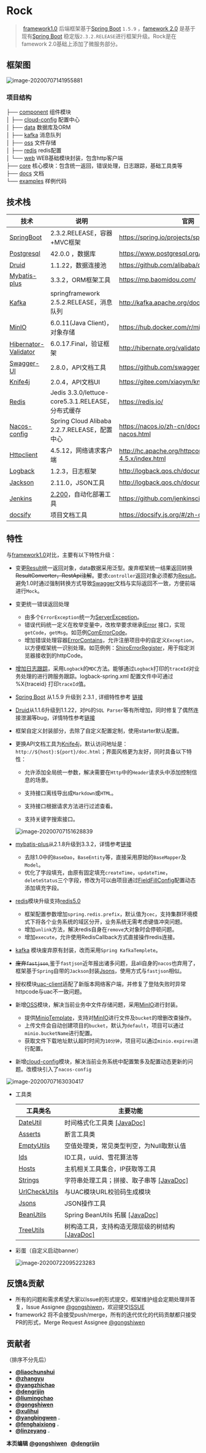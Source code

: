 # Rock



> ​		[framework1.0](http://192.168.1.23/cecdataBE/framework) 后端框架基于[Spring Boot](https://spring.io/projects/spring-boot) `1.5.9` ，[famework 2.0](http://gitlab.cecdat.com/framework/backend/rock) 是基于现有[Spring Boot](https://spring.io/projects/spring-boot) 稳定版`2.3.2.RELEASE`进行框架升级。Rock是在famework 2.0基础上添加了微服务部分。





## 框架图

![image-20200707141955881](./assets/服务端架构.png)

### 项目结构

├── [component](http://gitlab.cecdat.com/framework/backend/rock/tree/develop/component)  组件模块 <br>
│   ├── [cloud-config](http://gitlab.cecdat.com/framework/backend/rock/tree/develop/component/cloud-config)   配置中心 <br>
│   ├── [data](http://gitlab.cecdat.com/framework/backend/rock/tree/develop/component/data) 	数据库及ORM <br>
│   ├── [kafka](http://gitlab.cecdat.com/framework/backend/rock/tree/develop/component/kafka) 	消息队列 <br>
│   ├── [oss](http://gitlab.cecdat.com/framework/backend/rock/tree/develop/component/oss) 	文件存储 <br>
│   ├── [redis](http://gitlab.cecdat.com/framework/backend/rock/tree/develop/component/redis) 	redis配置 <br>
│   └── [web](http://gitlab.cecdat.com/framework/backend/rock/tree/develop/component/web)	WEB基础模块封装，包含http客户端 <br>
├── [core](http://gitlab.cecdat.com/framework/backend/rock/tree/develop/core) 	核心模块：包含统一返回，错误处理，日志跟踪，基础工具类等 <br>
├── [docs](http://192.168.6.146:3000/) 	文档 <br>
└── [examples](http://gitlab.cecdat.com/framework/backend/rock/tree/develop/examples)	样例代码 <br>



## 技术栈

| 技术                                                         | 说明                                              | 官网                                                        |
| ------------------------------------------------------------ | ------------------------------------------------- | ----------------------------------------------------------- |
| [SpringBoot](https://spring.io/projects/spring-boot)         | 2.3.2.RELEASE，容器+MVC框架                       | https://spring.io/projects/spring-boot                      |
| [Postgresql](https://www.postgresql.org/docs/10/index.html)  | 42.0.0 ，数据库                                   | https://www.postgresql.org/docs/10/index.html               |
| [Druid](https://github.com/alibaba/druid/)                   | 1.1.22，数据连接池                                | https://github.com/alibaba/druid/                           |
| [Mybatis-plus](https://mp.baomidou.com/)                     | 3.3.2，ORM框架工具                                | https://mp.baomidou.com/                                    |
| [Kafka](http://kafka.apache.org/documentation/)              | springframework 2.5.2.RELEASE，消息队列           | http://kafka.apache.org/documentation/                      |
| [MinIO](https://github.com/minio/minio)                      | 6.0.11(Java Client)，对象存储                     | https://hub.docker.com/r/minio/minio/                       |
| [Hibernator-Validator](http://hibernate.org/validator)       | 6.0.17.Final，验证框架                            | http://hibernate.org/validator                              |
| [Swagger-UI](https://github.com/swagger-api/swagger-ui)      | 2.8.0，API文档工具                                | https://github.com/swagger-api/swagger-ui                   |
| [Knife4j](https://gitee.com/xiaoym/knife4j)                  | 2.0.4，API文档UI                                  | https://gitee.com/xiaoym/knife4j                            |
| [Redis](https://redis.io/)                                   | Jedis 3.3.0/lettuce-core5.3.1.RELEASE，分布式缓存 | https://redis.io/                                           |
| [Nacos-config](https://nacos.io/zh-cn/docs/what-is-nacos.html) | Spring Cloud Alibaba 2.2.7.RELEASE，配置中心      | https://nacos.io/zh-cn/docs/what-is-nacos.html              |
| [Httpclient](http://hc.apache.org/httpcomponents-client-4.5.x/index.html) | 4.5.12，网络请求客户端                            | http://hc.apache.org/httpcomponents-client-4.5.x/index.html |
| [Logback](http://logback.qos.ch/documentation.html)          | 1.2.3，日志框架                                   | http://logback.qos.ch/documentation.html                    |
| [Jackson](http://logback.qos.ch/documentation.html)          | 2.11.0，JSON工具                                  | http://logback.qos.ch/documentation.html                    |
| [Jenkins](https://github.com/jenkinsci/jenkins)              | [2.200](https://jenkins.io/)，自动化部署工具      | https://github.com/jenkinsci/jenkins                        |
| [docsify](https://docsify.js.org/#/zh-cn/quickstart)         | 项目文档工具                                      | https://docsify.js.org/#/zh-cn/quickstart                   |



## 特性

与[framework1.0](http://192.168.1.23/cecdataBE/framework)对比，主要有以下特性升级：

- 变更[Result](http://gitlab.cecdat.com/framework/backend/rock/blob/develop/core/src/main/java/com/cecdat/core/model/Result.java)统一返回对象，data数据采用泛型。废弃框架统一结果返回转换~~ResultConverter，RestApi注解~~。要求`controller`返回对象必须都为[Result](http://gitlab.cecdat.com/framework/backend/rock/blob/develop/core/src/main/java/com/cecdat/core/model/Result.java)。避免1.0时通过强制转换方式导致[Swagger](https://github.com/swagger-api/swagger-ui)文档与实际返回不一致，方便前端进行`Mock`。

- 变更统一错误返回处理
  - 由多个`ErrorException`统一为[ServerException](http://gitlab.cecdat.com/framework/backend/rock/blob/develop/core/src/main/java/com/cecdat/core/exception/ServerException.java)。
  - 错误代码统一定义在枚举变量中，改枚举要求继承[IError](http://gitlab.cecdat.com/framework/backend/rock/blob/develop/core/src/main/java/com/cecdat/core/exception/IError.java) 接口，实现`getCode`，`getMsg`。如范例[ComErrorCode](http://gitlab.cecdat.com/framework/backend/rock/blob/develop/core/src/main/java/com/cecdat/core/exception/ComErrorCode.java)。
  - 增加错误处理容器[ErrorContains](http://gitlab.cecdat.com/framework/backend/rock/blob/develop/core/src/main/java/com/cecdat/core/model/ErrorContains.java)，允许注册项目中的自定义`Exception`，以方便框架统一识别处理。如范例例：[ShiroErrorRegister](http://gitlab.cecdat.com/framework/backend/rock/blob/develop/component/shiro/src/main/java/com/cecdat/shiro/ShiroErrorRegister.java)，用于指定浏览器接收到的httpCode。
  
- [增加日志跟踪](http://gitlab.cecdat.com/framework/backend/rock/blob/develop/core/src/main/java/com/cecdat/core/util/trace)，采用`Logback`的`MDC`方法。能够通过`Logback`打印的`traceId`对业务处理的进行跨服务跟踪。logback-spring.xml 配置文件中可通过 %X{traceid} 打印`traceId`值。

- [Spring Boot](https://spring.io/projects/spring-boot)  从1.5.9 升级到 2.3.1 , 详细特性参考 [链接](https://github.com/spring-projects/spring-boot/releases/tag/v2.3.2.RELEASE)

- [Druid](https://github.com/alibaba/druid/)从1.1.6升级到1.1.22，对`PG`的`SQL Parser`等有所增加，同时修复了偶然连接泄漏等bug，详情特性参考[链接](https://github.com/alibaba/druid/releases)

- 框架自定义封装部分，去除了自定义配置定制，使用starter默认配置。
  
- 更换API文档工具为[Knife4j](https://doc.xiaominfo.com/guide/useful.html)，默认访问地址是：`http://${host}:${port}/doc.html`；界面风格更为友好，同时具备以下特性：
  
  - 允许添加全局统一参数，解决需要在`Http`中的`Header`请求头中添加控制信息的场景。

  - 支持接口离线导出成`Markdown`或`HTML`。

  - 支持接口根据请求方法进行过滤查看。

  - 支持关键字搜索接口。
  
  ![image-20200707151628839](./assets/image-20200707151628839.png)
  
- [mybatis-plus](https://github.com/baomidou/mybatis-plus)从2.1.8升级到3.3.2，详情参考[链接](https://github.com/baomidou/mybatis-plus/blob/3.0/CHANGELOG.md)
  
  - 去除1.0中的`BaseDao`，`BaseEntity`等，直接采用原始的`BaseMapper`及`Model`。
  - 优化了字段填充，由原有固定填充`createTime`，`updateTime`，`deleteStatus`三个字段，修改为可以由项目通过[FieldFillConfig](http://gitlab.cecdat.com/framework/backend/rock/blob/develop/component/data/src/main/java/com/cecdat/data/mybatis/config/FieldFillConfig.java)配置动态添加填充字段。
- [redis](http://gitlab.cecdat.com/framework/backend/rock/tree/develop/component/redis/src/main/java/com/cecdat/redis)模块升级支持[redis5.0](https://redis.io/)

  - 框架配置参数增加`spring.redis.prefix`，默认值为`cec`，支持集群环境模式下将各个业务系统的域区分开，业务系统无需考虑键值冲突问题。
  - 增加`unlink`方法，解决redis自身在`remove`大对象时会停顿问题。
  - 增加`execute`，允许使用RedisCallback方式直接操作redis连接。
- [kafka](http://gitlab.cecdat.com/framework/backend/rock/tree/develop/component/kafka/src/main/java/com/cecdat/kafka) 模块废弃原有封装，改而采用`Spring KafkaTemplete`。
- ~~废弃`fastjson`~~,鉴于`fastjson`近年报出诸多问题，且ali自身的`nacos`也弃用了，框架基于`Spring`自带的`Jackson`封装[Jsons](http://gitlab.cecdat.com/framework/backend/rock/blob/develop/core/src/main/java/com/cecdat/core/util/Jsons.java)，使用方式与`fastjson`相似。
- 授权模块[uac-client](http://gitlab.cecdat.com/framework/backend/rock/tree/develop/common/uac-client)适配了新版本网络客户端，并修复了登陆失败时异常httpcode与uac不一致问题。
- 新增[OSS](http://gitlab.cecdat.com/framework/backend/rock/tree/develop/component/oss/src/main/java/com/cecdat)模块，解决当前业务中文件存储问题，采用[MinIO](https://docs.min.io/cn/)进行封装。
  - 提供[MinioTemplate](http://gitlab.cecdat.com/framework/backend/rock/blob/develop/component/oss/src/main/java/com/cecdat/componnent/oss/minio/MinioTemplate.java)，支持对[MinIO](https://docs.min.io/cn/)进行文件及`bucket`的增删改查操作。
  - 上传文件会自动创建项目的`bucket`，默认为`default`，项目可以通过`minio.bucketName`进行配置。
  - 获取文件下载地址默认超时时间为`10分钟`，项目可以通过`minio.expires`进行配置。
- 新增[cloud-config](http://gitlab.cecdat.com/framework/backend/rock/tree/develop/component/cloud-config)模块，解决当前业务系统中配置繁多及配置动态更新的问题。改模块引入了`nacos-config`

![image-20200707163030417](./assets/image-20200707163030417.png)

- 工具类
  
  | 工具类名                                                     | 主要功能                                                     |
  | ------------------------------------------------------------ | ------------------------------------------------------------ |
  | [DateUtil](http://gitlab.cecdat.com/framework/backend/rock/blob/develop/core/src/main/java/com/cecdat/core/util/date/DateUtil.java) | 时间格式化工具类  [[JavaDoc]](./framework2/template/date-util) |
  | [Asserts](http://gitlab.cecdat.com/framework/backend/rock/blob/develop/core/src/main/java/com/cecdat/core/util/Asserts.java) | 断言工具类                                                   |
  | [EmptyUtils](http://gitlab.cecdat.com/framework/backend/rock/blob/develop/core/src/main/java/com/cecdat/core/util/EmptyUtils.java) | 空值处理类，常见类型判空，为Null取默认值                     |
  | [Ids](http://gitlab.cecdat.com/framework/backend/rock/blob/develop/core/src/main/java/com/cecdat/core/util/ids/Ids.java) | ID工具，uuid、雪花算法等                                     |
  | [Hosts](http://gitlab.cecdat.com/framework/backend/rock/blob/develop/core/src/main/java/com/cecdat/core/util/Hosts.java) | 主机相关工具集合，IP获取等工具                               |
  | [Strings](http://gitlab.cecdat.com/framework/backend/rock/blob/develop/core/src/main/java/com/cecdat/core/util/Strings.java) | 字符串处理工具；拼接、取子串等 [[JavaDoc]](./framework2/template/strings) |
  | [UrlCheckUtils](.http://gitlab.cecdat.com/framework/backend/rock/blob/develop/core/src/main/java/com/cecdat/core/util/UrlCheckUtils.java) | 与UAC模块URL校验码生成模块                                   |
  | [Jsons](http://gitlab.cecdat.com/framework/backend/rock/blob/develop/core/src/main/java/com/cecdat/core/util/Jsons.java) | JSON操作工具                                                 |
  | [BeanUtils](http://gitlab.cecdat.com/framework/backend/rock/blob/develop/core/src/main/java/com/cecdat/core/util/BeanUtils.java) | Spring BeanUtils 拓展 [[JavaDoc]](./framework2/template/bean-util) |
  | [TreeUtils](http://gitlab.cecdat.com/framework/backend/rock/blob/develop/core/src/main/java/com/cecdat/core/util/tree/TreeUtils.java) | 树构造工具，支持构造无限层级的树结构 [[JavaDoc]](./framework2/template/tree-util-demo) |
  
- 彩蛋（自定义启动banner）

  ![image-20200722095223283](./assets/image-20200722095223283.png)






## 反馈&贡献

- 所有的问题和需求希望大家以Issue的形式提交，框架维护组会定期处理并答复，Issue Assignee [@gongshiwen](http://192.168.1.23/gongshiwen)，欢迎提交[ISSUE](http://gitlab.cecdat.com/framework/backend/rock/issues)
- framework2 将不会接受push/merge，所有的迭代优化的代码贡献都只接受PR的形式，Merge Request Assignee [@gongshiwen](http://192.168.1.23/gongshiwen)



## 贡献者

（排序不分先后）  

 - **[@liaochunshui](http://192.168.1.23/liaochunshui)**   <img src="http://192.168.1.23/uploads/-/system/user/avatar/18/avatar.png?width=100" style="zoom:10%;" />
 - **[@zhangyu](http://192.168.1.23/zhangyu)**   <img src="http://192.168.1.23/uploads/-/system/user/avatar/48/avatar.png?width=100" style="zoom:10%;" />
 - **[@yangzhichao](http://192.168.1.23/yangzhichao)**   <img src="http://192.168.1.23/uploads/-/system/user/avatar/32/avatar.png?width=100" style="zoom:10%;" />
 - **[@dengrijin](http://192.168.1.23/dengrijin)**   
 - **[@liumingchao](http://192.168.1.23/liumingchao)**    <img src="http://192.168.1.23/uploads/-/system/user/avatar/21/avatar.png?width=100" style="zoom:10%;" />
 - **[@gongshiwen](http://192.168.1.23/gongshiwen)**  <img src="http://192.168.1.23/uploads/-/system/user/avatar/10/avatar.png?width=100" style="zoom:10%;" />
 - **[@xulihui](http://192.168.1.23/xulihui)**  <img src="http://192.168.1.23/uploads/-/system/user/avatar/51/avatar.png?width=100" style="zoom:10%;" />
 - **[@yangbingwen](http://192.168.1.23/yangbingwen)**  <img src="https://www.gravatar.com/avatar/1475914e4f4f0532f1c1ddf04ea426e3?d=identicon&width=100" style="zoom:30%;" />
 - **[@fenghaixiong](http://192.168.1.23/fenghaixiong)**  <img src="https://www.gravatar.com/avatar/1f21acfcb6bcc404e68a7bfe76cc3a7e?d=identicon&width=100" style="zoom:30%;" />
 - **[@linzeyang](http://192.168.1.23/linzeyang)**  <img src="https://www.gravatar.com/avatar/2c58595f0ed24647536f03974e3bf58e?d=identicon&width=100" style="zoom:30%;" />



**本页编辑**      **[@gongshiwen](http://192.168.1.23/gongshiwen)** <img src="http://192.168.1.23/uploads/-/system/user/avatar/10/avatar.png?width=100" style="zoom:10%;" />  **[@dengrijin](http://192.168.1.23/demgrijin)**